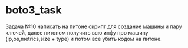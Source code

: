 # boto3_task
Задача  №10 написать на питоне скрипт для создание машины и пару ключей, далее питоном получить всю инфу про машину (ip,os,metrics,size + type) и потом все убить кодом на питоне.

